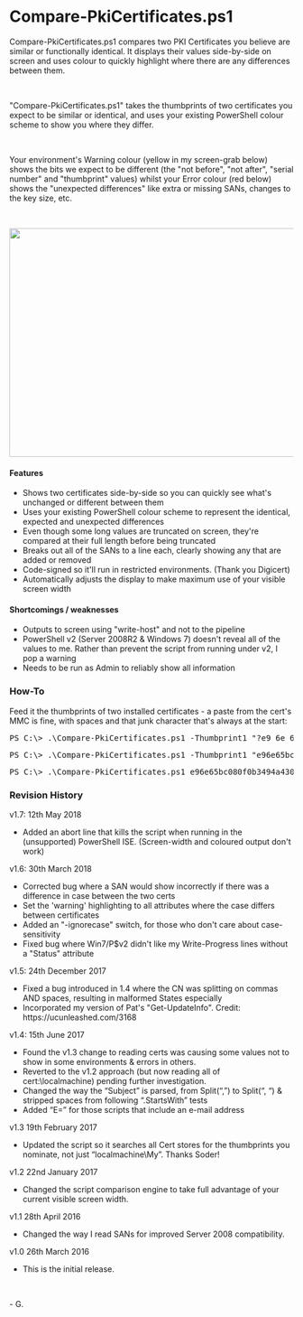 # Compare-PkiCertificates.ps1

Compare-PkiCertificates.ps1 compares two PKI Certificates you believe are similar or functionally identical. It displays their values side-by-side on screen and uses colour to quickly highlight where there are any differences between them.

<p>&nbsp;</p>
<p>"Compare-PkiCertificates.ps1" takes the thumbprints of two certificates you expect to be similar or identical, and uses your existing PowerShell colour scheme to show you where they differ.</p>
<p>&nbsp;</p>
<p>Your environment's Warning colour (yellow in my screen-grab below) shows the bits we expect to be different (the "not before", "not after", "serial number" and "thumbprint" values) whilst your Error colour (red below) shows the "unexpected differences" like  extra or missing SANs, changes to the key size, etc.</p>
<p>&nbsp;</p>
<p><img id="150171" src="/site/view/file/150171/1/Compare-PkiCertificates.png" alt="" width="578" height="405" /></p>
<h4>Features</h4>
<ul>
<li>Shows two certificates side-by-side so you can quickly see what's unchanged or different between them </li>
<li>Uses your existing PowerShell colour scheme to represent the identical, expected and unexpected differences </li>
<li>Even though some long values are truncated on screen, they're compared at their full length before being truncated </li>
<li>Breaks out all of the SANs to a line each, clearly showing any that are added or removed </li>
<li>Code-signed so it'll run in restricted environments. (Thank you Digicert) </li>
<li>Automatically adjusts the display to make maximum use of your visible screen width </li>
</ul>
<h4>Shortcomings / weaknesses</h4>
<ul>
<li>Outputs to screen using "write-host" and not to the pipeline </li>
<li>PowerShell v2 (Server 2008R2 &amp; Windows 7) doesn't reveal all of the values to me. Rather than prevent the script from running under v2, I pop a warning </li>
<li>Needs to be run as Admin to reliably show all information </li>
</ul>
<h3>How-To</h3>
<p>Feed it the thumbprints of two installed certificates - a paste from the cert's MMC is fine, with spaces and that junk character that's always at the start:</p>
<pre>PS C:\&gt; .\Compare-PkiCertificates.ps1 -Thumbprint1 "?e9 6e 65 bc 08 0f 0b 34 94 a4 30 d5 ea 9f 2d 0a 1a fd a5 99" -Thumbprint2 "?22 c8 ee e1 f1 e9 3d 7b 38 5d 4e d9 25 f4 bc 79 00 bf 8a 3b"</pre>
<pre>PS C:\&gt; .\Compare-PkiCertificates.ps1 -Thumbprint1 "e96e65bc080f0b3494a430d5ea9f2d0a1afda59" -Thumbprint2 "22c8eee1f1e93d7b385d4ed925f4bc7900bf8a3b"</pre>
<pre>PS C:\&gt; .\Compare-PkiCertificates.ps1 e96e65bc080f0b3494a430d5ea9f2d0a1afda599 22c8eee1f1e93d7b385d4ed925f4bc7900bf8a3b</pre>
<h3>Revision History</h3>
<p>v1.7: 12th May 2018</p>
<ul>
<li>Added an abort line that kills the script when running in the (unsupported) PowerShell ISE. (Screen-width and coloured output don't work) </li>
</ul>
<p>v1.6: 30th March 2018</p>
<ul>
<li>Corrected bug where a SAN would show incorrectly if there was a difference in case between the two certs </li>
<li>Set the 'warning' highlighting to all attributes where the case differs between certificates </li>
<li>Added an "-ignorecase" switch, for those who don't care about case-sensitivity </li>
<li>Fixed bug where Win7/P$v2 didn't like my Write-Progress lines without a "Status" attribute </li>
</ul>
<p>v1.5: 24th December 2017</p>
<ul>
<li>Fixed a bug introduced in 1.4 where the CN was splitting on commas AND spaces, resulting in malformed States especially </li>
<li>Incorporated my version of Pat's "Get-UpdateInfo". Credit: https://ucunleashed.com/3168 </li>
</ul>
<p>v1.4: 15th June 2017</p>
<ul>
<li>Found the v1.3 change to reading certs was causing some values not to show in some environments &amp; errors in others. </li>
<li>Reverted to the v1.2 approach (but now reading all of cert:\localmachine) pending further investigation. </li>
<li>Changed the way the &ldquo;Subject&rdquo; is parsed, from Split(&ldquo;,&rdquo;) to Split(&ldquo;, &ldquo;) &amp; stripped spaces from following &ldquo;.StartsWith&rdquo; tests </li>
<li>Added &ldquo;E=&rdquo; for those scripts that include an e-mail address </li>
</ul>
<p>v1.3 19th February 2017</p>
<ul>
<li>Updated the script so it searches all Cert stores for the thumbprints you nominate, not just &ldquo;localmachine\My&rdquo;. Thanks Soder! </li>
</ul>
<p>v1.2 22nd January 2017</p>
<ul>
<li>Changed the script comparison engine to take full advantage of your current visible screen width. </li>
</ul>
<p>v1.1 28th April 2016</p>
<ul>
<li>Changed the way I read SANs for improved Server 2008 compatibility. </li>
</ul>
<p>v1.0 26th March 2016</p>
<ul>
<li>This is the initial release. </li>
</ul>
<p>&nbsp;</p>
<p>- G.</p>
